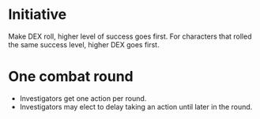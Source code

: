 <!-- TITLE: Combating (And the Combat Round) -->
<!-- SUBTITLE: Strong make hooman go boom-bye hehehe -->

# Initiative
Make DEX roll, higher level of success goes first. For characters that rolled the same success level, higher DEX goes first.

# One combat round
* Investigators get one action per round.
* Investigators may elect to delay taking an action until later in the round.